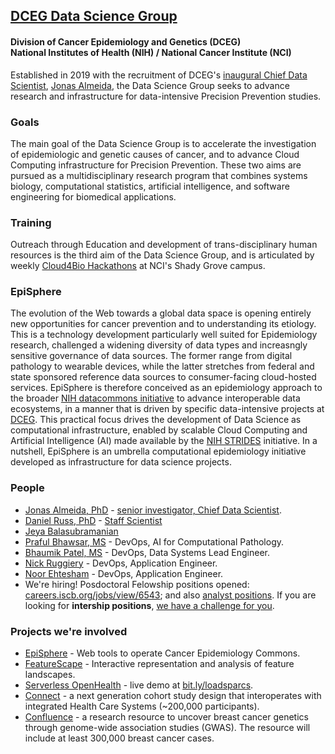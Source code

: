## [DCEG Data Science Group](https://dceg.cancer.gov/about/organization/programs-ebp/datascience)
#### Division of Cancer Epidemiology and Genetics (DCEG)<br>National Institutes of Health (NIH) / National Cancer Institute (NCI)

Established in 2019 with the recruitment of DCEG's [inaugural Chief Data Scientist](https://irp.nih.gov/catalyst/v27i2/colleagues-recently-tenured), [Jonas Almeida](https://dceg.cancer.gov/about/staff-directory/biographies/A-J/almeida-jonas), the Data Science Group seeks to advance research and infrastructure for data-intensive Precision Prevention studies.
### Goals
The main goal of the Data Science Group is to accelerate the investigation of epidemiologic and genetic causes of cancer, and to advance Cloud Computing infrastructure for Precision Prevention. These two aims are pursued as a multidisciplinary research program that combines systems biology, computational statistics, artificial intelligence, and software engineering for biomedical applications.
### Training
Outreach through Education and development of trans-disciplinary human resources is the third aim of the Data Science Group, and is articulated by weekly [Cloud4Bio Hackathons](https://cloud4bio.github.io) at NCI's Shady Grove campus.
### EpiSphere
The evolution of the Web towards a global data space is opening entirely new opportunities for cancer prevention and to understanding its etiology. This is a technology development particularly well suited for Epidemiology research, challenged a widening diversity of data types and increasngly sensitive governance of data sources. The former range from digital pathology to wearable devices, while the latter stretches from federal and state sponsored reference data sources to consumer-facing cloud-hosted services. EpiSphere is therefore conceived as an epidemiology approach to the broader [NIH datacommons initiative](https://commonfund.nih.gov/commons) to advance interoperable data ecosystems, in a manner that is driven by specific data-intensive projects at [DCEG](https://dceg.cancer.gov). This practical focus drives the development of Data Science as computational infrastructure, enabled by scalable Cloud Computing and Artificial Intelligence (AI) made available by the [NIH STRIDES](https://datascience.nih.gov/strides) initiative. In a nutshell, EpiSphere is an umbrella computational epidemiology initiative developed as infrastructure for data science projects. 
### People
* [Jonas Almeida, PhD](https://github.com/jonasalmeida) - [senior investigator, Chief Data Scientist](https://dceg.cancer.gov/about/staff-directory/almeida-jonas).
* [Daniel Russ, PhD](https://github.com/danielruss) - [Staff Scientist](https://dceg.cancer.gov/about/staff-directory/russ-daniel)
* [Jeya Balasubramanian](https://github.com/jeyabbalas)
* [Praful Bhawsar, MS](https://github.com/PrafulB) - DevOps, AI for Computational Pathology.
* [Bhaumik Patel, MS](https://github.com/bhaumik55231) - DevOps, Data Systems Lead Engineer.
* [Nick Ruggiery](https://github.com/ruggz13) - DevOps, Application Engineer.
* [Noor Ehtesham](https://github.com/noorehtesham ) - DevOps, Application Engineer.
* We're hiring! Posdoctoral Felowship positions opened: [careers.iscb.org/jobs/view/6543](https://careers.iscb.org/jobs/view/6543); and also [analyst positions](https://careers.iscb.org/jobs/view/6549). If you are looking for **intership positions**, [we have a challenge for you](https://github.com/episphere/internshipChallenge).

### Projects we're involved
* [EpiSphere](https://github.com/episphere) - Web tools to operate Cancer Epidemiology Commons.
* [FeatureScape](https://mathbiol.github.io/tcgatil) - Interactive representation and analysis of feature landscapes.
* [Serverless OpenHealth](https://www.ncbi.nlm.nih.gov/pubmed/30671301) - live demo at [bit.ly/loadsparcs](https://bit.ly/loadsparcs).
* [Connect](https://dceg.cancer.gov/research/who-we-study/cohorts/connect) - a next generation cohort study design that interoperates with integrated Health Care Systems (~200,000 participants).
* [Confluence](https://dceg.cancer.gov/research/cancer-types/breast-cancer/confluence-project) - a research resource to uncover breast cancer genetics through genome-wide association studies (GWAS). The resource will include at least 300,000 breast cancer cases.


